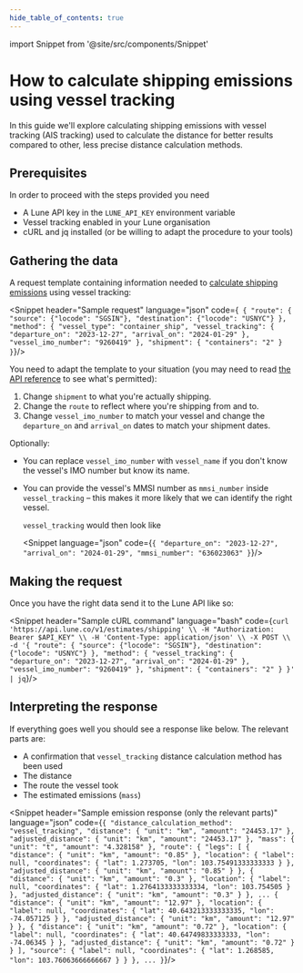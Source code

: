 ```yaml
---
hide_table_of_contents: true
---
```

import Snippet  from '@site/src/components/Snippet'

# How to calculate shipping emissions using vessel tracking

In this guide we'll explore calculating shipping emissions with vessel tracking (AIS tracking)
used to calculate the distance for better results compared to other, less precise distance
calculation methods.

## Prerequisites

In order to proceed with the steps provided you need

* A Lune API key in the `LUNE_API_KEY` environment variable
* Vessel tracking enabled in your Lune organisation
* cURL and jq installed (or be willing to adapt the procedure to your tools)

## Gathering the data

A request template containing information needed to
[calculate shipping emissions](/api-reference/emission-estimates/create-shipping-estimate)
using vessel tracking:

<Snippet
    header="Sample request"
    language="json"
    code={`
{
    "route": {
        "source": {"locode": "SGSIN"},
        "destination": {"locode": "USNYC"}
    },
    "method": {
        "vessel_type": "container_ship",
        "vessel_tracking": {
            "departure_on": "2023-12-27",
            "arrival_on": "2024-01-29"
        },
        "vessel_imo_number": "9260419"
    },
    "shipment": {
        "containers": "2"
    }
}`}/>

You need to adapt the template to your situation (you may need to read
[the API reference](/api-reference/emission-estimates/create-shipping-estimate)
to see what's permitted):

1. Change `shipment` to what you're actually shipping.
2. Change the `route` to reflect where you're shipping from and to.
3. Change `vessel_imo_number` to match your vessel and change the `departure_on` and `arrival_on`
   dates to match your shipment dates.

Optionally:

* You can replace `vessel_imo_number` with `vessel_name` if you don't know the vessel's IMO
  number but know its name.
* You can provide the vessel's MMSI number as `mmsi_number` inside `vessel_tracking` – this
  makes it more likely that we can identify the right vessel.

  `vessel_tracking` would then look like

  <Snippet
    language="json"
    code={`{
      "departure_on": "2023-12-27",
      "arrival_on": "2024-01-29",
      "mmsi_number": "636023063"
  }`}/>

## Making the request

Once you have the right data send it to the Lune API like so:

<Snippet
    header="Sample cURL command"
    language="bash"
    code={`curl 'https://api.lune.co/v1/estimates/shipping' \\
  -H "Authorization: Bearer $API_KEY" \\
  -H 'Content-Type: application/json' \\
  -X POST \\
  -d '{
    "route": {
        "source": {"locode": "SGSIN"},
        "destination": {"locode": "USNYC"}
    },
    "method": {
        "vessel_tracking": {
            "departure_on": "2023-12-27",
            "arrival_on": "2024-01-29"
        },
        "vessel_imo_number": "9260419"
    },
    "shipment": {
        "containers": "2"
    }
}' | jq`}/>


## Interpreting the response

If everything goes well you should see a response like below. The relevant parts are:

* A confirmation that `vessel_tracking` distance calculation method has been used
* The distance
* The route the vessel took
* The estimated emissions (`mass`)

<Snippet
    header="Sample emission response (only the relevant parts)"
    language="json"
    code={`{
  "distance_calculation_method": "vessel_tracking",
  "distance": {
    "unit": "km",
    "amount": "24453.17"
  },
  "adjusted_distance": {
    "unit": "km",
    "amount": "24453.17"
  },
  "mass": {
    "unit": "t",
    "amount": "4.328158"
  },
  "route": {
    "legs": [
      {
        "distance": {
          "unit": "km",
          "amount": "0.85"
        },
        "location": {
          "label": null,
          "coordinates": {
            "lat": 1.273705,
            "lon": 103.75491333333333
          }
        },
        "adjusted_distance": {
          "unit": "km",
          "amount": "0.85"
        }
      },
      {
        "distance": {
          "unit": "km",
          "amount": "0.3"
        },
        "location": {
          "label": null,
          "coordinates": {
            "lat": 1.2764133333333334,
            "lon": 103.754505
          }
        },
        "adjusted_distance": {
          "unit": "km",
          "amount": "0.3"
        }
      },
      ...
      {
        "distance": {
          "unit": "km",
          "amount": "12.97"
        },
        "location": {
          "label": null,
          "coordinates": {
            "lat": 40.643213333333335,
            "lon": -74.057125
          }
        },
        "adjusted_distance": {
          "unit": "km",
          "amount": "12.97"
        }
      },
      {
        "distance": {
          "unit": "km",
          "amount": "0.72"
        },
        "location": {
          "label": null,
          "coordinates": {
            "lat": 40.64749833333333,
            "lon": -74.06345
          }
        },
        "adjusted_distance": {
          "unit": "km",
          "amount": "0.72"
        }
      }
    ],
    "source": {
      "label": null,
      "coordinates": {
        "lat": 1.268585,
        "lon": 103.76063666666667
      }
    }
  },
  ...
}`}/>
